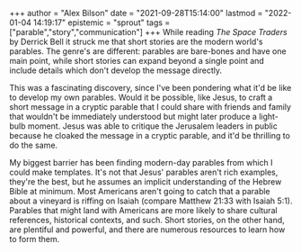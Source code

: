+++
author = "Alex Bilson"
date = "2021-09-28T15:14:00"
lastmod = "2022-01-04 14:19:17"
epistemic = "sprout"
tags = ["parable","story","communication"]
+++
While reading _The Space Traders_ by Derrick Bell it struck me that short stories are the modern world's parables. The genre's are different: parables are bare-bones and have one main point, while short stories can expand beyond a single point and include details which don't develop the message directly.

This was a fascinating discovery, since I've been pondering what it'd be like to develop my own parables. Would it be possible, like Jesus, to craft a short message in a cryptic parable that I could share with friends and family that wouldn't be immediately understood but might later produce a light-bulb moment. Jesus was able to critique the Jerusalem leaders in public because he cloaked the message in a cryptic parable, and it'd be thrilling to do the same.

My biggest barrier has been finding modern-day parables from which I could make templates. It's not that Jesus' parables aren't rich examples, they're the best, but he assumes an implicit understanding of the Hebrew Bible at minimum. Most Americans aren't going to catch that a parable about a vineyard is riffing on Isaiah (compare Matthew 21:33 with Isaiah 5:1). Parables that might land with Americans are more likely to share cultural references, historical contexts, and such. Short stories, on the other hand, are plentiful and powerful, and there are numerous resources to learn how to form them.
